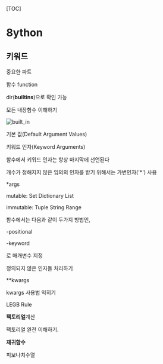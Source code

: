 [TOC]

# 8ython

##  키워드

중요한 파트

함수 function



dir(__builtins__)으로 확인 가능

모든 내장함수 이해하기

![built_in](C:\Users\student\development\8ython\03\03\built_in.png)






기본 값(Default Argument Values)





키워드 인자(Keyword Arguments)

함수에서 키워드 인자는 항상 마지막에 선언된다



개수가 정해지지 않은 임의의 인자를 받기 위해서는 가변인자('*') 사용

*args





mutable: Set Dictionary List

immutable: Tuple String Range



함수에서는 다음과 같이 두가지 방법인,

-positional

-keyword

로 매개변수 지정





정의되지 않은 인자들 처리하기

**kwargs





kwargs 사용법 익히기



LEGB Rule





**팩토리얼**계산

팩토리얼 완전 이해하기.





**재귀함수**











피보나치수열